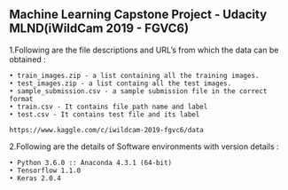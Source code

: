 ## Machine Learning Capstone Project - Udacity MLND(iWildCam 2019 - FGVC6)

1.Following are the file descriptions and URL’s from which the data can be obtained :
```
• train_images.zip - a list containing all the training images.
• test_images.zip - a list containg all the test images.
• sample_submission.csv - a sample submission file in the correct format
• train.csv - It contains file path name and label
• test.csv - It contains test file and its label

https://www.kaggle.com/c/iwildcam-2019-fgvc6/data

```


2.Following are the details of Software environments with version details :
```
• Python 3.6.0 :: Anaconda 4.3.1 (64-bit)
• Tensorflow 1.1.0
• Keras 2.0.4
```
